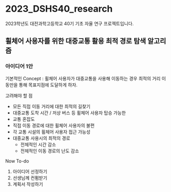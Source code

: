 # 2023_DSHS40_research
2023학년도 대전과학고등학교 40기 기초 자율 연구 프로젝트입니다.

## 휠체어 사용자를 위한 대중교통 활용 최적 경로 탐색 알고리즘
### 아이디어 1안
기본적인 Concept : 휠체어 사용자가 대중교통을 사용해 이동하는 경우 최적의 거리 이동만을 통해 목표지점에 도달하게 하자.

고려해야 할 점

+ 모든 직접 이동 거리에 대한 최적의 길찾기
+ 대중교통 도착 시간 / 저상 버스 등 휠체어 사용자 탑승 가능한
+ 교통 혼잡도
+ 직접 이동 경로에 대한 휠체어 사용자의 불편
+ 각 교통 시설의 휠체어 사용자 접근 가능성
+ 대중교통 사용시의 최적의 경로
  - 전체적인 시간 감소
  - 전체적인 이동 경로의 난도 감소

Now To-do

1. 아이디어 선정하기
2. 선생님께 컨펌받기
3. 계획서 작성하기
